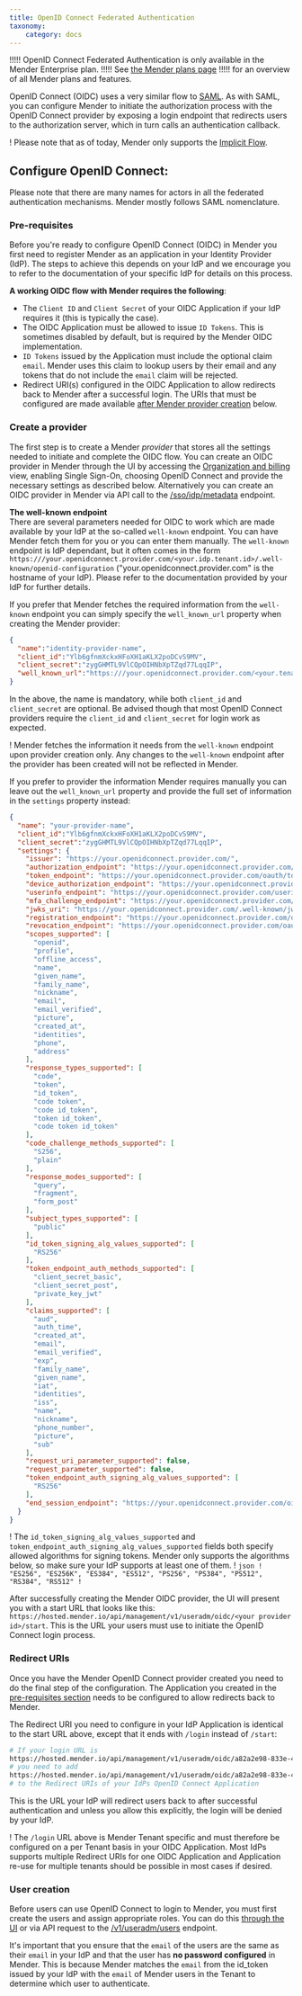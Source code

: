 ```yaml
---
title: OpenID Connect Federated Authentication
taxonomy:
    category: docs
---
```


!!!!! OpenID Connect Federated Authentication is only available in the Mender Enterprise plan.
!!!!! See [the Mender plans page](https://mender.io/pricing/plans?target=_blank)
!!!!! for an overview of all Mender plans and features.

OpenID Connect (OIDC) uses a very similar flow to [SAML](../08.SAML-Federated-Authentication). As with SAML, you can configure Mender to initiate the authorization process with the OpenID Connect provider by exposing a login endpoint that redirects users to the authorization server, which in turn calls an authentication callback.

! Please note that as of today, Mender only supports the [Implicit Flow](https://openid.net/specs/openid-connect-implicit-1_0.html).

## Configure OpenID Connect:

Please note that there are many names for actors in all the federated authentication mechanisms. Mender mostly follows SAML nomenclature.

### Pre-requisites

Before you're ready to configure OpenID Connect (OIDC) in Mender you first need to register Mender as an application in your Identity Provider (IdP). The steps to achieve this depends on your IdP and we encourage you to refer to the documentation of your specific IdP for details on this process.

__A working OIDC flow with Mender requires the following__:
* The `Client ID` and `Client Secret` of your OIDC Application if your IdP requires it (this is typically the case).
* The OIDC Application must be allowed to issue `ID Tokens`. This is sometimes disabled by default, but is required by the Mender OIDC implementation.
* `ID Tokens` issued by the Application must include the optional claim `email`. Mender uses this claim to lookup users by their email and any tokens that do not include the `email` claim will be rejected.
* Redirect URI(s) configured in the OIDC Application to allow redirects back to Mender after a successful login. The URIs that must be configured are made available [after Mender provider creation](#redirect-uris) below.


### Create a provider

The first step is to create a Mender _provider_ that stores all the settings needed to initiate and complete the OIDC flow. You can create an OIDC provider in Mender through the UI by accessing the [Organization and billing](https://hosted.mender.io/ui/settings/organization-and-billing) view, enabling Single Sign-On, choosing OpenID Connect and provide the necessary settings as described below. Alternatively you can create an OIDC provider in Mender via API call to the [/sso/idp/metadata](https://docs.mender.io/api/#management-api-user-administration-and-authentication-post-saml--openid-connect-metadata--or-url-point-to-them)
endpoint.

__The well-known endpoint__  
There are several parameters needed for OIDC to work which are made available by your IdP at the so-called `well-known` endpoint. You can have Mender fetch them for you or you can enter them manually. The `well-known` endpoint is IdP dependant, but it often comes in the form `https:///your.openidconnect.provider.com/<your.idp.tenant.id>/.well-known/openid-configuration` ("your.openidconnect.provider.com" is the hostname of your IdP). Please refer to the documentation provided by your IdP for further details.

If you prefer that Mender fetches the required information from the `well-known` endpoint you can simply specify the `well_known_url` property when creating the Mender provider:

```json
{
  "name":"identity-provider-name",
  "client_id":"Ylb6gfnmXckxHFoXH1aKLX2poDCvS9MV",
  "client_secret":"zygGHMTL9VlCQpOIHNbXpTZqd77LqqIP",
  "well_known_url":"https:///your.openidconnect.provider.com/<your.tenant.id>/.well-known/openid-configuration"
}
```

In the above, the name is mandatory, while both `client_id` and `client_secret` are optional. Be advised though that most OpenID Connect providers require the `client_id` and `client_secret` for login work as expected.

! Mender fetches the information it needs from the `well-known` endpoint upon provider creation only. Any changes to the `well-known` endpoint after the provider has been created will not be reflected in Mender.

If you prefer to provider the information Mender requires manually you can leave out the `well_known_url` property and provide the full set of information in the `settings` property instead:

```json
{
  "name": "your-provider-name",
  "client_id":"Ylb6gfnmXckxHFoXH1aKLX2poDCvS9MV",
  "client_secret":"zygGHMTL9VlCQpOIHNbXpTZqd77LqqIP",
  "settings": {
    "issuer": "https://your.openidconnect.provider.com/",
    "authorization_endpoint": "https://your.openidconnect.provider.com/authorize",
    "token_endpoint": "https://your.openidconnect.provider.com/oauth/token2",
    "device_authorization_endpoint": "https://your.openidconnect.provider.com/oauth/device/code",
    "userinfo_endpoint": "https://your.openidconnect.provider.com/userinfo",
    "mfa_challenge_endpoint": "https://your.openidconnect.provider.com/mfa/challenge",
    "jwks_uri": "https://your.openidconnect.provider.com/.well-known/jwks.json",
    "registration_endpoint": "https://your.openidconnect.provider.com/oidc/register",
    "revocation_endpoint": "https://your.openidconnect.provider.com/oauth/revoke",
    "scopes_supported": [
      "openid",
      "profile",
      "offline_access",
      "name",
      "given_name",
      "family_name",
      "nickname",
      "email",
      "email_verified",
      "picture",
      "created_at",
      "identities",
      "phone",
      "address"
    ],
    "response_types_supported": [
      "code",
      "token",
      "id_token",
      "code token",
      "code id_token",
      "token id_token",
      "code token id_token"
    ],
    "code_challenge_methods_supported": [
      "S256",
      "plain"
    ],
    "response_modes_supported": [
      "query",
      "fragment",
      "form_post"
    ],
    "subject_types_supported": [
      "public"
    ],
    "id_token_signing_alg_values_supported": [
      "RS256"
    ],
    "token_endpoint_auth_methods_supported": [
      "client_secret_basic",
      "client_secret_post",
      "private_key_jwt"
    ],
    "claims_supported": [
      "aud",
      "auth_time",
      "created_at",
      "email",
      "email_verified",
      "exp",
      "family_name",
      "given_name",
      "iat",
      "identities",
      "iss",
      "name",
      "nickname",
      "phone_number",
      "picture",
      "sub"
    ],
    "request_uri_parameter_supported": false,
    "request_parameter_supported": false,
    "token_endpoint_auth_signing_alg_values_supported": [
      "RS256"
    ],
    "end_session_endpoint": "https://your.openidconnect.provider.com/oidc/logout"
  }
}
```

! The `id_token_signing_alg_values_supported` and `token_endpoint_auth_signing_alg_values_supported` fields both specify allowed algorithms for signing tokens. Mender only supports the algorithms below, so make sure your IdP supports at least one of them.
! ```json
! "ES256", "ES256K", "ES384", "ES512", "PS256", "PS384", "PS512", "RS384", "RS512"
! ```


After successfully creating the Mender OIDC provider, the UI will present you with a start URL that looks like this: `https://hosted.mender.io/api/management/v1/useradm/oidc/<your provider id>/start`. This is the URL your users must use to initiate the OpenID Connect login process.

### Redirect URIs

Once you have the Mender OpenID Connect provider created you need to do the final step of the configuration. The Application you created in the [pre-requisites section](#pre-requisites) needs to be configured to allow redirects back to Mender.

The Redirect URI you need to configure in your IdP Application is identical to the start URL above, except that it ends with `/login` instead of `/start`:
```bash
# If your login URL is
https://hosted.mender.io/api/management/v1/useradm/oidc/a82a2e98-833e-4a5a-9856-1e838702a35d/start
# you need to add
https://hosted.mender.io/api/management/v1/useradm/oidc/a82a2e98-833e-4a5a-9856-1e838702a35d/login
# to the Redirect URIs of your IdPs OpenID Connect Application
```

This is the URL your IdP will redirect users back to after successful authentication and unless you allow this explicitly, the login will be denied by your IdP.

! The `/login` URL above is Mender Tenant specific and must therefore be configured on a per Tenant basis in your OIDC Application. Most IdPs supports multiple Redirect URIs for one OIDC Application and Application re-use for multiple tenants should be possible in most cases if desired.

### User creation

Before users can use OpenID Connect to login to Mender, you must first create the users and assign appropriate roles. You can do this [through the UI](../../02.Overview/12.Role-based-access-control/docs.md) or via API request to the [/v1/useradm/users](https://docs.mender.io/api/#management-api-user-administration-and-authentication-create-user) endpoint.

It's important that you ensure that the `email` of the users are the same as their `email` in your IdP and that the user has **no password configured** in Mender. This is because Mender matches the `email` from the id_token issued by your IdP with the `email` of Mender users in the Tenant to determine which user to authenticate.